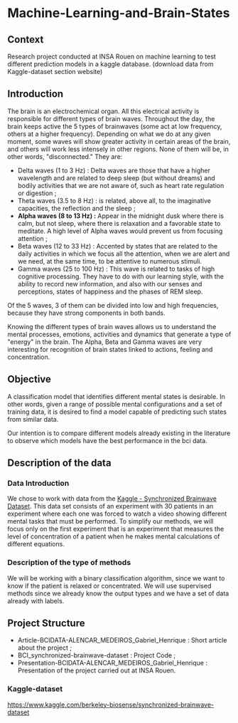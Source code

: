 # Machine-Learning-and-Brain-States

## Context

Research project conducted at INSA Rouen on machine learning to test different prediction models in a kaggle database. (download data from Kaggle-dataset section website)

## Introduction

The brain is an electrochemical organ. All this electrical activity is responsible for different types of brain waves. Throughout the day, the brain keeps active the 5 types of brainwaves (some act at low frequency, others at a higher frequency). Depending on what we do at any given moment, some waves will show greater activity in certain areas of the brain, and others will work less intensely in other regions. None of them will be, in other words, "disconnected." They are:
 * Delta waves (1 to 3 Hz) : Delta waves are those that have a higher wavelength and are related to deep sleep (but without dreams) and bodily activities that we are not aware of, such as heart rate regulation or digestion ;
 * Theta waves (3.5 to 8 Hz) : is related, above all, to the imaginative capacities, the reflection and the sleep ;
 * **Alpha waves (8 to 13 Hz) :** Appear in the midnight dusk where there is calm, but not sleep, where there is relaxation and a favorable state to meditate. A high level of Alpha waves would prevent us from focusing attention ;
 * Beta waves (12 to 33 Hz) : Accented by states that are related to the daily activities in which we focus all the attention, when we are alert and we need, at the same time, to be attentive to numerous stimuli.
 * Gamma waves (25 to 100 Hz) : This wave is related to tasks of high cognitive processing. They have to do with our learning style, with the ability to record new information, and also with our senses and perceptions, states of happiness and the phases of REM sleep.  
 
Of the 5 waves, 3 of them can be divided into low and high frequencies, because they have strong components in both bands.

Knowing the different types of brain waves allows us to understand the mental processes, emotions, activities and dynamics that generate a type of "energy" in the brain. The Alpha, Beta and Gamma waves are very interesting for recognition of brain states linked to actions, feeling and concentration.

## Objective

A classification model that identifies different mental states is desirable. In other words, given a range of possible mental configurations and a set of training data, it is desired to find a model capable of predicting such states from similar data.

Our intention is to compare different models already existing in the literature to observe which models have the best performance in the bci data.

## Description of the data

### Data Introduction

We chose to work with data from the [Kaggle - Synchronized Brainwave Dataset](https://www.kaggle.com/berkeley-biosense/synchronized-brainwave-dataset). This data set consists of an experiment with 30 patients in an experiment where each one was forced to watch a video showing different mental tasks that must be performed. To simplify our methods, we will focus only on the first experiment that is an experiment that measures the level of concentration of a patient when he makes mental calculations of different equations.

### Description of the type of methods

We will be working with a binary classification algorithm, since we want to know if the patient is relaxed or concentrated. We will use supervised methods since we already know the output types and we have a set of data already with labels.

## Project Structure

 * Article-BCIDATA-ALENCAR_MEDEIROS_Gabriel_Henrique : Short article about the project ;
 * BCI_synchronized-brainwave-dataset : Project Code ;
 * Presentation-BCIDATA-ALENCAR_MEDEIROS_Gabriel_Henrique : Presentation of the project carried out at INSA Rouen.

### Kaggle-dataset

https://www.kaggle.com/berkeley-biosense/synchronized-brainwave-dataset
